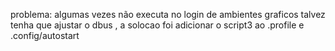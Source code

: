 problema: algumas vezes não executa no login de ambientes graficos talvez tenha que ajustar o dbus , a solocao foi  adicionar o script3 ao .profile e .config/autostart
